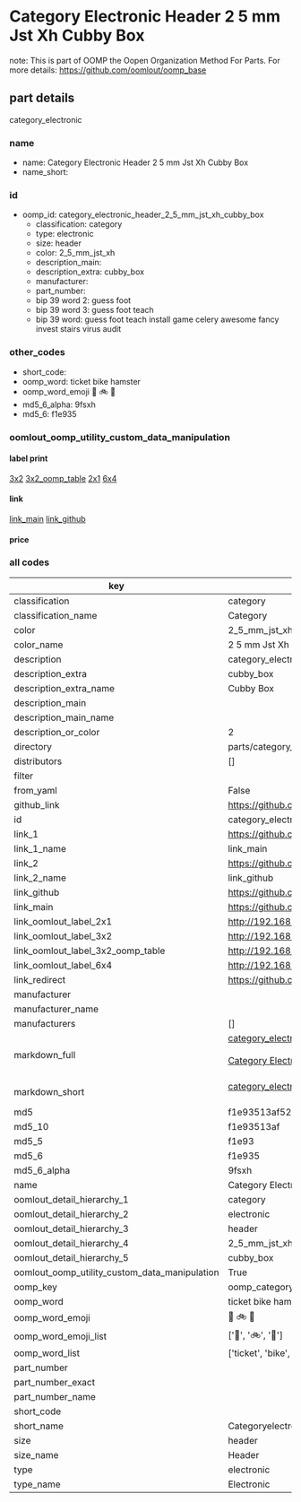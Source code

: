 # Category Electronic Header 2 5 mm Jst Xh Cubby Box  

note: This is part of OOMP the Oopen Organization Method For Parts. For more details: https://github.com/oomlout/oomp_base

##  part details
  



category_electronic



### name
* name: Category Electronic Header 2 5 mm Jst Xh Cubby Box
* name_short: 
### id
* oomp_id: category_electronic_header_2_5_mm_jst_xh_cubby_box
  * classification: category
  * type: electronic
  * size: header
  * color: 2_5_mm_jst_xh
  * description_main: 
  * description_extra: cubby_box
  * manufacturer: 
  * part_number: 
  * bip 39 word 2: guess foot
  * bip 39 word 3: guess foot teach
  * bip 39 word: guess foot teach install game celery awesome fancy invest stairs virus audit

### other_codes
* short_code: 
* oomp_word: ticket bike hamster
* oomp_word_emoji :ticket: :bike: :hamster:
* md5_6_alpha: 9fsxh
* md5_6: f1e935






### oomlout_oomp_utility_custom_data_manipulation
#### label print
[3x2](http://192.168.1.245:1112/?label=oomp%209fsxh)
[3x2_oomp_table](http://192.168.1.108:1112/?label=oomp%209fsxh)
[2x1](http://192.168.1.242:1112/?label=oomp%209fsxh)
[6x4](http://192.168.1.55:1112/?label=oomp%209fsxh)    

#### link

[link_main](https://github.com/oomlout/oomlout_oomp_version_1_messy/tree/main/parts/category_electronic_header_2_5_mm_jst_xh_cubby_box) [link_github](https://github.com/oomlout/oomlout_oomp_version_1_messy/tree/main/parts/category_electronic_header_2_5_mm_jst_xh_cubby_box)                             

#### price







### all codes 
| key | value |  
| --- | --- |  
| classification | category |  
| classification_name | Category |  
| color | 2_5_mm_jst_xh |  
| color_name | 2 5 mm Jst Xh |  
| description | category_electronic |  
| description_extra | cubby_box |  
| description_extra_name | Cubby Box |  
| description_main |  |  
| description_main_name |  |  
| description_or_color | 2  |  
| directory | parts/category_electronic_header_2_5_mm_jst_xh_cubby_box |  
| distributors | [] |  
| filter |  |  
| from_yaml | False |  
| github_link | https://github.com/oomlout/oomlout_oomp_part_src/tree/main/parts/category_electronic_header_2_5_mm_jst_xh_cubby_box |  
| id | category_electronic_header_2_5_mm_jst_xh_cubby_box |  
| link_1 | https://github.com/oomlout/oomlout_oomp_version_1_messy/tree/main/parts/category_electronic_header_2_5_mm_jst_xh_cubby_box |  
| link_1_name | link_main |  
| link_2 | https://github.com/oomlout/oomlout_oomp_version_1_messy/tree/main/parts/category_electronic_header_2_5_mm_jst_xh_cubby_box |  
| link_2_name | link_github |  
| link_github | https://github.com/oomlout/oomlout_oomp_version_1_messy/tree/main/parts/category_electronic_header_2_5_mm_jst_xh_cubby_box |  
| link_main | https://github.com/oomlout/oomlout_oomp_version_1_messy/tree/main/parts/category_electronic_header_2_5_mm_jst_xh_cubby_box |  
| link_oomlout_label_2x1 | http://192.168.1.242:1112/?label=oomp%209fsxh |  
| link_oomlout_label_3x2 | http://192.168.1.245:1112/?label=oomp%209fsxh |  
| link_oomlout_label_3x2_oomp_table | http://192.168.1.108:1112/?label=oomp%209fsxh |  
| link_oomlout_label_6x4 | http://192.168.1.55:1112/?label=oomp%209fsxh |  
| link_redirect | https://github.com/oomlout/oomlout_oomp_version_1_messy/tree/main/parts/category_electronic_header_2_5_mm_jst_xh_cubby_box |  
| manufacturer |  |  
| manufacturer_name |  |  
| manufacturers | [] |  
| markdown_full | [category_electronic_header_2_5_mm_jst_xh_cubby_box](none)<br>[](none)<br>[Category Electronic Header 2 5 Mm Jst Xh Cubby Box](none)<br><br> |  
| markdown_short | [category_electronic_header_2_5_mm_jst_xh_cubby_box](none)<br><br> |  
| md5 | f1e93513af52e210942f9757bd16bb3b |  
| md5_10 | f1e93513af |  
| md5_5 | f1e93 |  
| md5_6 | f1e935 |  
| md5_6_alpha | 9fsxh |  
| name | Category Electronic Header 2 5 mm Jst Xh Cubby Box |  
| oomlout_detail_hierarchy_1 | category |  
| oomlout_detail_hierarchy_2 | electronic |  
| oomlout_detail_hierarchy_3 | header |  
| oomlout_detail_hierarchy_4 | 2_5_mm_jst_xh |  
| oomlout_detail_hierarchy_5 | cubby_box |  
| oomlout_oomp_utility_custom_data_manipulation | True |  
| oomp_key | oomp_category_electronic_header_2_5_mm_jst_xh_cubby_box |  
| oomp_word | ticket bike hamster |  
| oomp_word_emoji | :ticket: :bike: :hamster: |  
| oomp_word_emoji_list | [':ticket:', ':bike:', ':hamster:'] |  
| oomp_word_list | ['ticket', 'bike', 'hamster'] |  
| part_number |  |  
| part_number_exact |  |  
| part_number_name |  |  
| short_code |  |  
| short_name | Categoryelectronic |  
| size | header |  
| size_name | Header |  
| type | electronic |  
| type_name | Electronic |  
